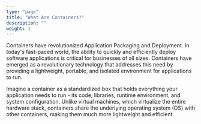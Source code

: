 ```yaml
---
type: "page"
title: "What Are Containers?"
description: ""
weight: 1
---
```


Containers have revolutionized Application Packaging and Deployment. In today's fast-paced world, the ability to quickly and efficiently deploy software applications is critical for businesses of all sizes. Containers have emerged as a revolutionary technology that addresses this need by providing a lightweight, portable, and isolated environment for applications to run.

Imagine a container as a standardized box that holds everything your application needs to run - its code, libraries, runtime environment, and system configuration. Unlike virtual machines, which virtualize the entire hardware stack, containers share the underlying operating system (OS) with other containers, making them much more lightweight and efficient.
